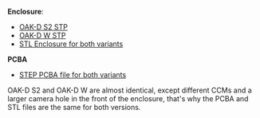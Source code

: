 **Enclosure**:

- [OAK-D S2 STP](https://oak-files.fra1.cdn.digitaloceanspaces.com/OAK-D-S2/DM9098S2_enclosure.stp)
- [OAK-D W STP](https://oak-files.fra1.cdn.digitaloceanspaces.com/OAK-D-S2/DM9098W_enclosure.stp)
- [STL Enclosure for both variants](https://oak-files.fra1.cdn.digitaloceanspaces.com/OAK-D-S2/DM9098S2_enclosure.STL)

**PCBA**
- [STEP PCBA file for both variants](https://oak-files.fra1.cdn.digitaloceanspaces.com/OAK-D-S2/DM9098S2_PCBA.STEP)

OAK-D S2 and OAK-D W are almost identical, except different CCMs and a larger camera hole in the front of the enclosure,
that's why the PCBA and STL files are the same for both versions.